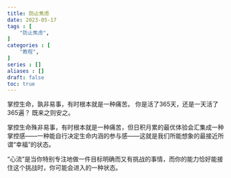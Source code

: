 ```yaml
---
title: 防止焦虑
date: 2023-05-17
tags : [
	"防止焦虑",
]
categories : [
	"教程",
]
series : []
aliases : []
draft: false
toc: true
---
```


掌控生命，孰非易事，有时根本就是一种痛苦。
你是活了365天，还是一天活了365遍？
既来之则安之。

掌控生命殊非易事，有时根本就是一种痛苦，但日积月累的最优体验会汇集成一种掌控感——一种能自行决定生命内涵的参与感——这就是我们所能想象的最接近所谓“幸福”的状态。

“心流”是当你特别专注地做一件目标明确而又有挑战的事情，而你的能力恰好能接住这个挑战时，你可能会进入的一种状态。